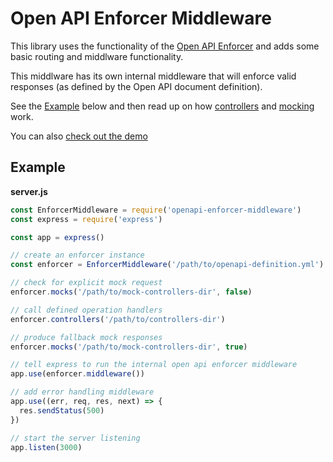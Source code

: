 # Open API Enforcer Middleware

This library uses the functionality of the [Open API Enforcer](https://www.npmjs.com/package/openapi-enforcer) and adds some basic routing and middlware functionality.

This middlware has its own internal middleware that will enforce valid responses (as defined by the Open API document definition).

See the [Example](#example) below and then read up on how [controllers](./controllers.md) and [mocking](./mocking.md) work.

You can also [check out the demo](../demo/README.md)

## Example

**server.js**

```js
const EnforcerMiddleware = require('openapi-enforcer-middleware')
const express = require('express')

const app = express()

// create an enforcer instance
const enforcer = EnforcerMiddleware('/path/to/openapi-definition.yml')

// check for explicit mock request
enforcer.mocks('/path/to/mock-controllers-dir', false)

// call defined operation handlers
enforcer.controllers('/path/to/controllers-dir')

// produce fallback mock responses
enforcer.mocks('/path/to/mock-controllers-dir', true)

// tell express to run the internal open api enforcer middleware
app.use(enforcer.middleware())

// add error handling middleware
app.use((err, req, res, next) => {
  res.sendStatus(500)
})

// start the server listening
app.listen(3000)
```